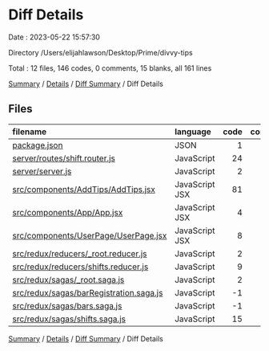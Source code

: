 # Diff Details

Date : 2023-05-22 15:57:30

Directory /Users/elijahlawson/Desktop/Prime/divvy-tips

Total : 12 files,  146 codes, 0 comments, 15 blanks, all 161 lines

[Summary](results.md) / [Details](details.md) / [Diff Summary](diff.md) / Diff Details

## Files
| filename | language | code | comment | blank | total |
| :--- | :--- | ---: | ---: | ---: | ---: |
| [package.json](/package.json) | JSON | 1 | 0 | 0 | 1 |
| [server/routes/shift.router.js](/server/routes/shift.router.js) | JavaScript | 24 | 0 | 3 | 27 |
| [server/server.js](/server/server.js) | JavaScript | 2 | 0 | 0 | 2 |
| [src/components/AddTips/AddTips.jsx](/src/components/AddTips/AddTips.jsx) | JavaScript JSX | 81 | 0 | 9 | 90 |
| [src/components/App/App.jsx](/src/components/App/App.jsx) | JavaScript JSX | 4 | 0 | 0 | 4 |
| [src/components/UserPage/UserPage.jsx](/src/components/UserPage/UserPage.jsx) | JavaScript JSX | 8 | 0 | 0 | 8 |
| [src/redux/reducers/_root.reducer.js](/src/redux/reducers/_root.reducer.js) | JavaScript | 2 | 0 | 0 | 2 |
| [src/redux/reducers/shifts.reducer.js](/src/redux/reducers/shifts.reducer.js) | JavaScript | 9 | 0 | 1 | 10 |
| [src/redux/sagas/_root.saga.js](/src/redux/sagas/_root.saga.js) | JavaScript | 2 | 0 | 0 | 2 |
| [src/redux/sagas/barRegistration.saga.js](/src/redux/sagas/barRegistration.saga.js) | JavaScript | -1 | 0 | -1 | -2 |
| [src/redux/sagas/bars.saga.js](/src/redux/sagas/bars.saga.js) | JavaScript | -1 | 0 | 0 | -1 |
| [src/redux/sagas/shifts.saga.js](/src/redux/sagas/shifts.saga.js) | JavaScript | 15 | 0 | 3 | 18 |

[Summary](results.md) / [Details](details.md) / [Diff Summary](diff.md) / Diff Details